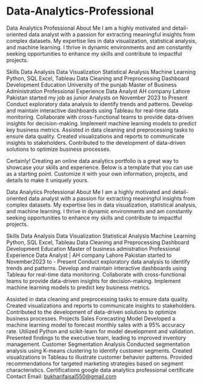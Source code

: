 # Data-Analytics-Professional
Data Analytics Professional
About Me
I am a highly motivated and detail-oriented data analyst with a passion for extracting meaningful insights from complex datasets. My expertise lies in data visualization, statistical analysis, and machine learning. I thrive in dynamic environments and am constantly seeking opportunities to enhance my skills and contribute to impactful projects.

Skills
Data Analysis
Data Visualization
Statistical Analysis
Machine Learning
Python, SQL
Excel, Tableau
Data Cleaning and Preprocessing
Dashboard Development
Education
University of the punjab
Master of Business Administration 
Professional Experience
Data Analyst AH company Lahore Pakistan started my job as junior Analysts on November 2023 to  Present
Conduct exploratory data analysis to identify trends and patterns.
Develop and maintain interactive dashboards using Tableau for real-time data monitoring.
Collaborate with cross-functional teams to provide data-driven insights for decision-making.
Implement machine learning models to predict key business metrics. Assisted in data cleaning and preprocessing tasks to ensure data quality.
Created visualizations and reports to communicate insights to stakeholders.
Contributed to the development of data-driven solutions to optimize business processes.

Certainly! Creating an online data analytics portfolio is a great way to showcase your skills and experience. Below is a template that you can use as a starting point. Customize it with your own information, projects, and details to make it uniquely yours.


Data Analytics Professional
About Me
I am a highly motivated and detail-oriented data analyst with a passion for extracting meaningful insights from complex datasets. My expertise lies in data visualization, statistical analysis, and machine learning. I thrive in dynamic environments and am constantly seeking opportunities to enhance my skills and contribute to impactful projects.

Skills
Data Analysis
Data Visualization
Statistical Analysis
Machine Learning
Python, SQL
Excel, Tableau
Data Cleaning and Preprocessing
Dashboard Development
Education
Master of business admistration 
Professional Experience
Data Analyst | AH company  Lahore Pakistan  started to November2023 to - Present
Conduct exploratory data analysis to identify trends and patterns.
Develop and maintain interactive dashboards using Tableau for real-time data monitoring.
Collaborate with cross-functional teams to provide data-driven insights for decision-making.
Implement machine learning models to predict key business metrics.

Assisted in data cleaning and preprocessing tasks to ensure data quality.
Created visualizations and reports to communicate insights to stakeholders.
Contributed to the development of data-driven solutions to optimize business processes.
Projects
Sales Forecasting Model
Developed a machine learning model to forecast monthly sales with a 95% accuracy rate.
Utilized Python and scikit-learn for model development and validation.
Presented findings to the executive team, leading to improved inventory management.
Customer Segmentation Analysis
Conducted segmentation analysis using K-means clustering to identify customer segments.
Created visualizations in Tableau to illustrate customer behavior patterns.
Provided recommendations for targeted marketing strategies based on segment characteristics.
Certifications
google data analytics professional certificate 
Contact Email: bukharifaisal550@gmail.com

